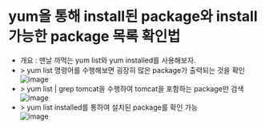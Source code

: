 yum을 통해 install된 package와 install 가능한 package 목록 확인법
================================================================
* 개요 : 맨날 까먹는 yum list와 yum installed를 사용해보자.
* \> yum list 명령어를 수행해보면 굉장히 많은 package가 출력되는 것을 확인</br>
  ![image](https://user-images.githubusercontent.com/70207093/180671327-ccb2ece9-df37-4ffc-be58-5c09147ad186.png)
* \> yum list | grep tomcat을 수행하여 tomcat을 포함하는 package만 검색
  ![image](https://user-images.githubusercontent.com/70207093/180671395-ea6cb82b-0967-4761-b479-8f29e177991b.png)
* \> yum list installed를 통하여 설치된 package를 확인 가능</br>
  ![image](https://user-images.githubusercontent.com/70207093/180671432-a10df1bd-706a-4c7b-8a99-131fcf55aac4.png)
